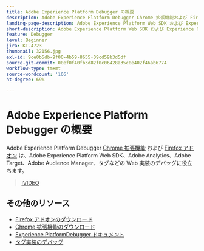 ```yaml
---
title: Adobe Experience Platform Debugger の概要
description: Adobe Experience Platform Debugger Chrome 拡張機能および Firefox アドオンが、Adobe Experience Platform Web SDK、Adobe Analytics、Adobe Target、Adobe Audience Manager、タグなどの web 実装のデバッグにどのように役立つかについて学習します。
landing-page-description: Adobe Experience Platform Web SDK および Experience Cloud アプリケーションの web 実装をデバッグします。
short-description: Adobe Experience Platform Web SDK および Experience Cloud アプリケーションの web 実装をデバッグする方法について説明します。
feature: Debugger
level: Beginner
jira: KT-4723
thumbnail: 32156.jpg
exl-id: 9ce0b5db-9f00-4b59-8655-09cd59b3d5df
source-git-commit: 00ef0f40fb3d82f0c06428a35c0e402f46ab6774
workflow-type: tm+mt
source-wordcount: '166'
ht-degree: 69%

---
```


# Adobe Experience Platform Debugger の概要

Adobe Experience Platform Debugger [Chrome 拡張機能](https://chrome.google.com/webstore/detail/adobe-experience-platform/bfnnokhpnncpkdmbokanobigaccjkpob) および [Firefox アドオン](https://addons.mozilla.org/ja/firefox/addon/adobe-experience-platform-dbg/) は、Adobe Experience Platform Web SDK、Adobe Analytics、Adobe Target、Adobe Audience Manager、タグなどの Web 実装のデバッグに役立ちます。

>[!VIDEO](https://video.tv.adobe.com/v/32156?learn=on)

## その他のリソース

* [Firefox アドオンのダウンロード](https://addons.mozilla.org/ja/firefox/addon/adobe-experience-platform-dbg/)
* [Chrome 拡張機能のダウンロード](https://chrome.google.com/webstore/detail/adobe-experience-platform/bfnnokhpnncpkdmbokanobigaccjkpob)
* [Experience PlatformDebugger ドキュメント](https://experienceleague.adobe.com/docs/debugger/using-v2/experience-cloud-debugger.html?lang=ja)
* [タグ実装のデバッグ](https://experienceleague.adobe.com/docs/experience-manager-learn/sites/integrations/experience-platform-launch/debug-launch-implementation.html?lang=ja)
